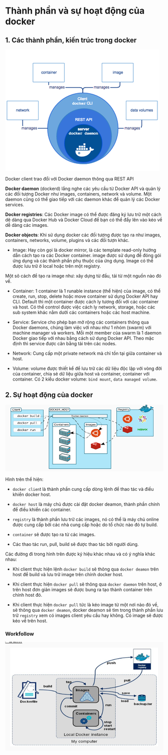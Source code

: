 # Thành phần và sự hoạt động của docker

## 1. Các thành phần, kiến trúc trong docker

![](../images/img-thanh-phan-hoat-dong/tp.png)

Docker client trao đổi với Docker daemon thông qua REST API

**Docker daemon** (dockerd) lắng nghe các yêu cầu từ Docker API và quản lý các đối tượng Docker như images, containers, network và volume. Một daemon cũng có thể giao tiếp với các daemon khác để quản lý các Docker services.

**Docker registries**: Các Docker image có thể được đăng ký lưu trữ một cách dẽ dàng qua Docker Hub và Docker Cloud để bạn có thể đẩy lên vào kéo về dễ dàng các images.

**Docker objects**: Khi sử dụng docker các đối tượng được tạo ra như images, containers, networks, volume, plugins và các đối tượn khác.

+ Image: Hay còn gọi là docker mirror, là các template read-only hướng dẫn cách tạo ra các Docker container. image được sử dụng để đóng gói ứng dụng và các thành phần phụ thuộc của ứng dụng. Image có thể được lưu trữ ở local hoặc trên một registry. 

Một sô cách để tạo ra image như: xây dựng từ đầu, tải từ một nguồn nào đó về.

+ Container: 1 container là 1 runable instance (thể hiện) của image, có thể create, run, stop, delete hoặc move container sử dụng Docker API hay CLI. Default thì một container được cách ly tương đối với các container và host. Có thể control được việc cách ly network, storage, hoặc các sub system khác nằm dưới các containers hoặc các host machine.

+ Service: Service cho phép bạn mở rộng các containers thông qua Docker daemons, chúng làm việc với nhau như 1 nhóm (swarm) với machine manager và workers. Mỗi một member của swarm là 1 daemon Docker giao tiếp với nhau bằng cách sử dụng Docker API. Theo mặc định thì service được cân bằng tải trên các nodes.

+ Network: Cung cấp một private network mà chỉ tồn tại giữa container và host.

+ Volume: volume được thiết kể để lưu trữ các dữ liệu độc lập với vòng đời của container, chia sẻ dữ liệu giữa host và container, container với container. Có 2 kiểu docker volume: `bind mount`, `data managed volume`.

## 2. Sự hoạt động của docker

![](../images/img-thanh-phan-hoat-dong/Screenshot_446.png)

Hình trên thể hiện:

+ `docker clien`t là thành phần cung cấp dòng lệnh để thao tác và điều khiển docker host.

+ `docker host` là máy chủ được cài đặt docker deamon, thành phần chính để điều khiển các container.

+ `registry` là thành phần lưu trữ các images, nó có thể là máy chủ online được cung cấp bởi các nhà cung cấp hoặc do tổ chức nào đó tự build.

+ `container` sẽ được tạo ra từ các images.

+ Các thao tác run, pull, build sẽ được thao tác bởi người dùng.

Các đường đi trong hình trên được ký hiệu khác nhau và có ý nghĩa khác nhau:

+ Khi client thực hiện lệnh `docker build` sẽ thông qua `docker deamon` trên host để build và lưu trữ image trên chính docker host.

+ Khi client thực hiện `docker pull` sẽ thông qua `docker daemon` trên host, ở trên host đơn giản images sẽ được bung ra tạo thành container trên chính host đó.

+ Khi client thực hiện `docker pull` tức là kéo image từ một nơi nào đó về, sẽ thông qua `docker deamon`, docker deamon sẽ tìm trong thành phần lưu trữ `registry` xem có images client yêu cầu hay không. Có image sẽ được kéo về trên host.

### Workfollow

![](../images/img-thanh-phan-hoat-dong/Screenshot_447.png)
